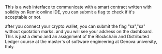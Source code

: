 This is a web interface to communicate with a smart contract written with solidity on Remix online IDE, you can submit a flag to check if it's acceptable or not.

after you connect your crypto wallet, you can submit the flag "sa","sa" without quotation marks.
and you will see your address on the dashboard.
This is just a demo and an assignment of the Blockchain and Distributed Ledger course at the master's of software engineering at Genova university, Italy.
